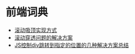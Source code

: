 # 前端词典

- [滚动吸顶实现方式](https://juejin.im/post/5caa0c2d51882543fa41e478)
- [滚动穿透问题的解决方案](https://juejin.im/post/5c2dc9cce51d45690a254b79)
- [JS控制div跳转到指定的位置的几种解决方案总结](https://www.jb51.net/article/96574.htm)

